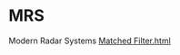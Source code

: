 # MRS
Modern Radar Systems
[Matched Filter.html](https://anuragpaul0.github.io/MRS/Matched%20Filter.html)
